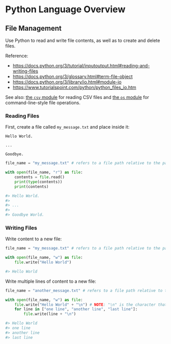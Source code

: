 # Python Language Overview

## File Management

Use Python to read and write file contents, as well as to create and delete files.

Reference:

 + https://docs.python.org/3/tutorial/inputoutput.html#reading-and-writing-files
 + https://docs.python.org/3/glossary.html#term-file-object
 + https://docs.python.org/3/library/io.html#module-io
 + https://www.tutorialspoint.com/python/python_files_io.htm

See also: [the `csv` module](../modules/csv.md) for reading CSV files and [the `os` module](../modules/os.md) for command-line-style file operations.

### Reading Files

First, create a file called `my_message.txt` and place inside it:

    Hello World.

    ...

    Goodbye.

```python
file_name = "my_message.txt" # refers to a file path relative to the path of your your script. this example refers to a file in the same directory.

with open(file_name, "r") as file:
    contents = file.read()
    print(type(contents))
    print(contents)

#> Hello World.
#>
#> ...
#>
#> Goodbye World.
```

### Writing Files

Write content to a new file:

```python
file_name = "my_message.txt" # refers to a file path relative to the path of your your script. this example refers to a file in the same directory.

with open(file_name, "w") as file:
    file.write("Hello World")

#> Hello World
```

Write multiple lines of content to a new file:

```python
file_name = "another_message.txt" # refers to a file path relative to the path of your your script. this example refers to a file in the same directory.

with open(file_name, "w") as file:
    file.write("Hello World" + "\n") # NOTE: "\n" is the character that represents a new line
    for line in ["one line", "another line", "last line"]:
        file.write(line + "\n")

#> Hello World
#> one line
#> another line
#> last line
```
